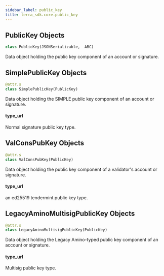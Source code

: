 ```yaml
---
sidebar_label: public_key
title: terra_sdk.core.public_key
---
```


## PublicKey Objects

```python
class PublicKey(JSONSerializable,  ABC)
```

Data object holding the public key component of an account or signature.

## SimplePublicKey Objects

```python
@attr.s
class SimplePublicKey(PublicKey)
```

Data object holding the SIMPLE public key component of an account or signature.

#### type\_url

Normal signature public key type.

## ValConsPubKey Objects

```python
@attr.s
class ValConsPubKey(PublicKey)
```

Data object holding the public key component of a validator&#x27;s account or signature.

#### type\_url

an ed25519 tendermint public key type.

## LegacyAminoMultisigPublicKey Objects

```python
@attr.s
class LegacyAminoMultisigPublicKey(PublicKey)
```

Data object holding the Legacy Amino-typed public key component of an account or signature.

#### type\_url

Multisig public key type.

